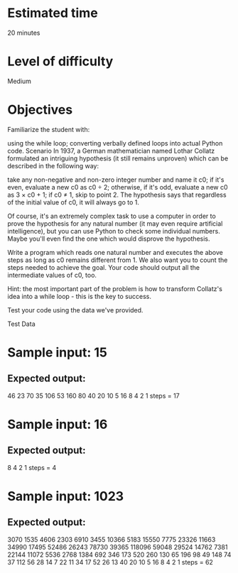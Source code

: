 # Estimated time
20 minutes

# Level of difficulty
Medium

# Objectives
Familiarize the student with:

using the while loop;
converting verbally defined loops into actual Python code.
Scenario
In 1937, a German mathematician named Lothar Collatz formulated an intriguing hypothesis (it still remains unproven) which can be described in the following way:

take any non-negative and non-zero integer number and name it c0;
if it's even, evaluate a new c0 as c0 ÷ 2;
otherwise, if it's odd, evaluate a new c0 as 3 × c0 + 1;
if c0 ≠ 1, skip to point 2.
The hypothesis says that regardless of the initial value of c0, it will always go to 1.

Of course, it's an extremely complex task to use a computer in order to prove the hypothesis for any natural number (it may even require artificial intelligence), but you can use Python to check some individual numbers. Maybe you'll even find the one which would disprove the hypothesis.


Write a program which reads one natural number and executes the above steps as long as c0 remains different from 1. We also want you to count the steps needed to achieve the goal. Your code should output all the intermediate values of c0, too.

Hint: the most important part of the problem is how to transform Collatz's idea into a while loop - this is the key to success.

Test your code using the data we've provided.

Test Data

# Sample input: 15

## Expected output:

46
23
70
35
106
53
160
80
40
20
10
5
16
8
4
2
1
steps = 17

# Sample input: 16

## Expected output:

8
4
2
1
steps = 4
# Sample input: 1023

## Expected output:

3070
1535
4606
2303
6910
3455
10366
5183
15550
7775
23326
11663
34990
17495
52486
26243
78730
39365
118096
59048
29524
14762
7381
22144
11072
5536
2768
1384
692
346
173
520
260
130
65
196
98
49
148
74
37
112
56
28
14
7
22
11
34
17
52
26
13
40
20
10
5
16
8
4
2
1
steps = 62
